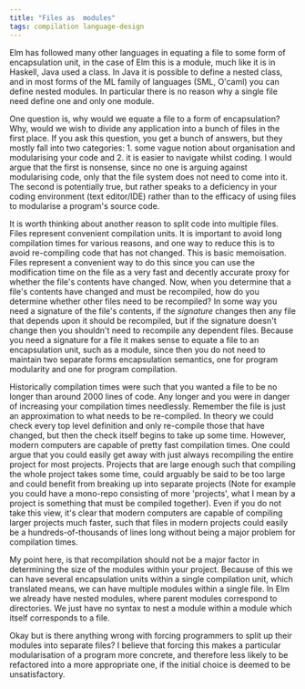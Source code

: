 ```yaml
---
title: "Files as  modules"
tags: compilation language-design
---
```


Elm has followed many other languages in equating a file to some form of encapsulation unit, in the case of Elm this is a module, much like it is in Haskell, Java used a class. In Java it is possible to define a nested class, and in most forms of the ML family of languages (SML, O'caml) you can define nested modules. In particular there is no reason why a single file need define one and only one module.

One question is, why would we equate a file to a form of encapsulation? Why, would we wish to divide any application into a bunch of files in the first place. If you ask this question, you get a bunch of answers, but they mostly fall into two categories: 1. some vague notion about organisation and modularising your code and 2. it is easier to navigate whilst coding. I would argue that the first is nonsense, since no one is arguing against modularising code, only that the file system does not need to come into it. The second is potentially true, but rather speaks to a deficiency in your coding environment (text editor/IDE) rather than to the efficacy of using files to modularise a program's source code.

It is worth thinking about another reason to split code into multiple files. Files represent convenient compilation units. It is important to avoid long compilation times for various reasons, and one way to reduce this is to avoid re-compiling code that has not changed. This is basic memoisation. Files represent a convenient way to do this since you can use the modification time on the file as a very fast and decently accurate proxy for whether the file's contents have changed. Now, when you determine that a file's contents have changed and must be recompiled, how do you determine whether other files need to be recompiled? In some way you need a signature of the file's contents, if the *signature* changes then any file that depends upon it should be recompiled, but if the signature doesn't change then you shouldn't need to recompile any dependent files. Because you need a signature for a file it makes sense to equate a file to an encapsulation unit, such as a module, since then you do not need to maintain two separate forms encapsulation semantics, one for program modularity and one for program compilation.

Historically compilation times were such that you wanted a file to be no longer than around 2000 lines of code. Any longer and you were in danger of increasing your compilation times needlessly. Remember the file is just an approximation to what needs to be re-compiled. In theory we could check every top level definition and only re-compile those that have changed, but then the check itself begins to take up some time. However, modern computers are capable of pretty fast compilation times. One could argue that you could easily get away with just always recompiling the entire project for most projects. Projects that are large enough such that compiling the whole project takes some time, could arguably be said to be too large and could benefit from breaking up into separate projects (Note for example you could have a mono-repo consisting of more 'projects', what I mean by a project is something that must be compiled together). Even if you do not take this view, it's clear that modern computers are capable of compiling larger projects much faster, such that files in modern projects could easily be a hundreds-of-thousands of lines long without being a major problem for compilation times. 

My point here, is that recompilation should not be a major factor in determining the size of the modules within your project. Because of this we can have several encapsulation units within a single compilation unit, which translated means, we can have multiple modules within a single file. In Elm we already have nested modules, where parent modules correspond to directories. We just have no syntax to nest a module within a module which itself corresponds to a file. 


Okay but is there anything wrong with forcing programmers to split up their modules into separate files?
I believe that forcing this makes a particular modularisation of a program more concrete, and therefore less likely to be refactored into a more appropriate one, if the initial choice is deemed to be unsatisfactory.

